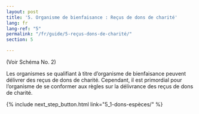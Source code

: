 ```yaml
---
layout: post
title: '5. Organisme de bienfaisance : Reçus de dons de charité'
lang: fr
lang-ref: "5"
permalink: "/fr/guide/5-reçus-dons-de-charité/"
section: 5

---
```

(Voir Schéma No. 2)

Les organismes se qualifiant à titre d’organisme de bienfaisance peuvent délivrer des reçus de dons de charité. Cependant, il est primordial pour l’organisme de se conformer aux règles sur la délivrance des reçus de dons de charité.

{% include next_step_button.html link="5_1-dons-espèces/" %}

